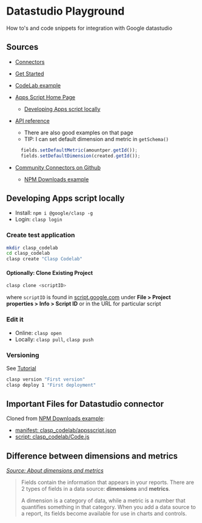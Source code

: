 # Datastudio Playground

How to's and code snippets for integration with Google datastudio

## Sources

- [Connectors](https://developers.google.com/datastudio/connector/)
- [Get Started](https://developers.google.com/datastudio/connector/get-started)
- [CodeLab example](https://codelabs.developers.google.com/codelabs/community-connectors/#0)
- [Apps Script Home Page](https://script.google.com/home)
    - [Developing Apps script locally](https://codelabs.developers.google.com/codelabs/clasp/#0)
- [API reference](https://developers.google.com/datastudio/connector/reference)
  - There are also good examples on that page
  - TIP: I can set default dimension and metric in `getSchema()`
  ``` javascript
    fields.setDefaultMetric(amountper.getId());
    fields.setDefaultDimension(created.getId());

  ```
  
- [Community Connectors on Github](https://github.com/googledatastudio/community-connectors)
    - [NPM Downloads example](https://github.com/googledatastudio/community-connectors/tree/master/npm-downloads)

## Developing Apps script locally

- Install: `npm i @google/clasp -g`
- Login: `clasp login`

### Create test application

``` bash
mkdir clasp_codelab
cd clasp_codelab
clasp create "Clasp Codelab"
```

#### Optionally: Clone Existing Project

``` bash
clasp clone <scriptID>
```

where `scriptID` is found in [script.google.com](https://script.google.com/home) under **File > Project properties > Info > Script ID** or in the URL for particular script

### Edit it

- Online: `clasp open`
- Locally: `clasp pull`, `clasp push`

### Versioning

See [Tutorial](https://codelabs.developers.google.com/codelabs/clasp/#5)

``` bash
clasp version "First version"
clasp deploy 1 "First deployment"
```

## Important Files for Datastudio connector

Cloned from [NPM Downloads example](https://github.com/googledatastudio/community-connectors/tree/master/npm-downloads):

- [manifest: clasp_codelab/appsscript.json](clasp_codelab/appsscript.json)
- [script: clasp_codelab/Code.js](clasp_codelab/Code.js)

## Difference between dimensions and metrics

_[Source: About dimensions and metrics](https://support.google.com/datastudio/answer/6402048?hl=en&ref_topic=7441655)_

> Fields contain the information that appears in your reports. There are 2 types of fields in a data source: **dimensions** and **metrics**.
> 
> A dimension is a category of data, while a metric is a number that quantifies something in that category. When you add a data source to a report, its fields become available for use in charts and controls.